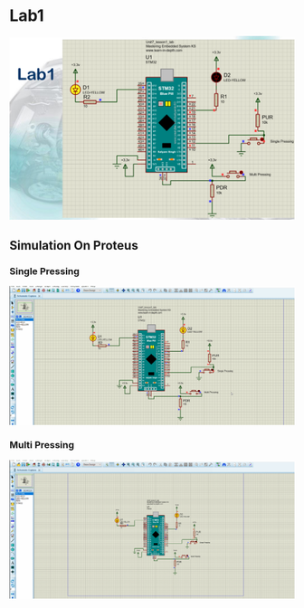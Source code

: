 # Lab1
![gitHub](https://github.com/MostafaEdrees11/Mastering_Embedded_System_Online_Diploma/blob/master/Unit7_MCU_Essential_Peripherals/GPIO_PART1/Images/Lab1.PNG)

## Simulation On Proteus

### Single Pressing
![gitHub](https://github.com/MostafaEdrees11/Mastering_Embedded_System_Online_Diploma/blob/master/Unit7_MCU_Essential_Peripherals/GPIO_PART1/Images/single_pressing.gif)

### Multi Pressing
![gitHub](https://github.com/MostafaEdrees11/Mastering_Embedded_System_Online_Diploma/blob/master/Unit7_MCU_Essential_Peripherals/GPIO_PART1/Images/multi_pressing.gif)
